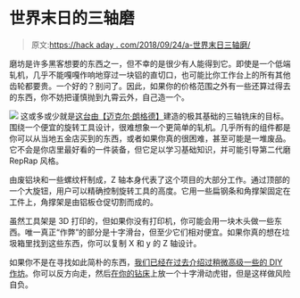 # 世界末日的三轴磨

> 原文:[https://hack aday . com/2018/09/24/a-世界末日三轴磨/](https://hackaday.com/2018/09/24/a-three-axis-mill-for-the-end-of-the-world/)

磨坊是许多黑客想要的东西之一，但不幸的是很少有人能得到它。即使是一个低端轧机，几乎不能嘎嘎作响地穿过一块铝的直切口，也可能比你工作台上的所有其他齿轮都要贵。一个好的？别问了。因此，如果你的价格范围之外有一些还算过得去的东西，你不妨把谨慎抛到九霄云外，自己造一个。

[![](../Images/d7fdb09ab845ed22726bc56f6863f421.png)](https://hackaday.com/wp-content/uploads/2018/09/cheapmill_detail1.jpg) 这或多或少就是[这台由【迈克尔·朗格德】](http://www.langeder.org/selfmade-mini-milling-machine/)建造的极其基础的三轴铣床的目标。围绕一个便宜的旋转工具设计，很难想象一个更简单的轧机。几乎所有的组件都是你可以从当地五金店买到的东西，或者如果你真的很困难，甚至可能是一堆废品。它不会是你店里最好看的一件装备，但它足以学习基础知识，并可能引导第二代磨 RepRap 风格。

由废铝块和一些螺纹杆制成，Z 轴本身代表了这个项目的大部分工作。通过顶部的一个大旋钮，用户可以精确控制旋转工具的高度。它用一些扁钢条和角撑架固定在工件上，角撑架是由铝板仓促切割而成的。

虽然工具架是 3D 打印的，但如果你没有打印机，你可能会用一块木头做一些东西。唯一真正“作弊”的部分是十字滑台，但至少它们相对便宜。如果你真的想在垃圾箱里找到这些东西，你可以复制 X 和 y 的 Z 轴设计。

如果你不是在寻找如此简朴的东西，[我们已经在过去介绍过稍微高级一些的 DIY 作坊](https://hackaday.com/2014/02/12/cheap-resourceful-diy-mini-cnc-routermill-contraption/)。你可以反方向走，然后[在你的钻床](https://hackaday.com/2017/11/19/tips-for-basic-machining-on-a-drill-press/)上放一个十字滑动虎钳，但是这样做风险自负。
